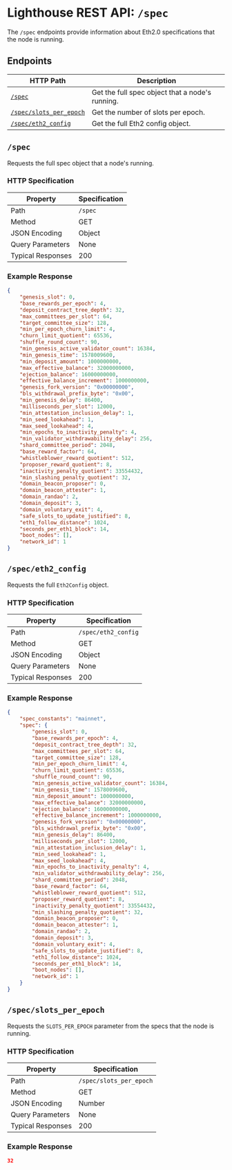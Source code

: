 # Lighthouse REST API: `/spec`

The `/spec` endpoints provide information about Eth2.0 specifications that the node is running.

## Endpoints

HTTP Path | Description |
| --- | -- |
[`/spec`](#spec) | Get the full spec object that a node's running.
[`/spec/slots_per_epoch`](#specslots_per_epoch) | Get the number of slots per epoch.
[`/spec/eth2_config`](#specseth2_config) | Get the full Eth2 config object.

## `/spec`

Requests the full spec object that a node's running.

### HTTP Specification

| Property | Specification |
| --- |--- |
Path | `/spec`
Method | GET
JSON Encoding | Object
Query Parameters | None
Typical Responses | 200

### Example Response

```json
{
    "genesis_slot": 0,
    "base_rewards_per_epoch": 4,
    "deposit_contract_tree_depth": 32,
    "max_committees_per_slot": 64,
    "target_committee_size": 128,
    "min_per_epoch_churn_limit": 4,
    "churn_limit_quotient": 65536,
    "shuffle_round_count": 90,
    "min_genesis_active_validator_count": 16384,
    "min_genesis_time": 1578009600,
    "min_deposit_amount": 1000000000,
    "max_effective_balance": 32000000000,
    "ejection_balance": 16000000000,
    "effective_balance_increment": 1000000000,
    "genesis_fork_version": "0x00000000",
    "bls_withdrawal_prefix_byte": "0x00",
    "min_genesis_delay": 86400,
    "milliseconds_per_slot": 12000,
    "min_attestation_inclusion_delay": 1,
    "min_seed_lookahead": 1,
    "max_seed_lookahead": 4,
    "min_epochs_to_inactivity_penalty": 4,
    "min_validator_withdrawability_delay": 256,
    "shard_committee_period": 2048,
    "base_reward_factor": 64,
    "whistleblower_reward_quotient": 512,
    "proposer_reward_quotient": 8,
    "inactivity_penalty_quotient": 33554432,
    "min_slashing_penalty_quotient": 32,
    "domain_beacon_proposer": 0,
    "domain_beacon_attester": 1,
    "domain_randao": 2,
    "domain_deposit": 3,
    "domain_voluntary_exit": 4,
    "safe_slots_to_update_justified": 8,
    "eth1_follow_distance": 1024,
    "seconds_per_eth1_block": 14,
    "boot_nodes": [],
    "network_id": 1
}
```

## `/spec/eth2_config`

Requests the full `Eth2Config` object.

### HTTP Specification

| Property | Specification |
| --- |--- |
Path | `/spec/eth2_config`
Method | GET
JSON Encoding | Object
Query Parameters | None
Typical Responses | 200

### Example Response

```json
{
    "spec_constants": "mainnet",
    "spec": {
        "genesis_slot": 0,
        "base_rewards_per_epoch": 4,
        "deposit_contract_tree_depth": 32,
        "max_committees_per_slot": 64,
        "target_committee_size": 128,
        "min_per_epoch_churn_limit": 4,
        "churn_limit_quotient": 65536,
        "shuffle_round_count": 90,
        "min_genesis_active_validator_count": 16384,
        "min_genesis_time": 1578009600,
        "min_deposit_amount": 1000000000,
        "max_effective_balance": 32000000000,
        "ejection_balance": 16000000000,
        "effective_balance_increment": 1000000000,
        "genesis_fork_version": "0x00000000",
        "bls_withdrawal_prefix_byte": "0x00",
        "min_genesis_delay": 86400,
        "milliseconds_per_slot": 12000,
        "min_attestation_inclusion_delay": 1,
        "min_seed_lookahead": 1,
        "max_seed_lookahead": 4,
        "min_epochs_to_inactivity_penalty": 4,
        "min_validator_withdrawability_delay": 256,
        "shard_committee_period": 2048,
        "base_reward_factor": 64,
        "whistleblower_reward_quotient": 512,
        "proposer_reward_quotient": 8,
        "inactivity_penalty_quotient": 33554432,
        "min_slashing_penalty_quotient": 32,
        "domain_beacon_proposer": 0,
        "domain_beacon_attester": 1,
        "domain_randao": 2,
        "domain_deposit": 3,
        "domain_voluntary_exit": 4,
        "safe_slots_to_update_justified": 8,
        "eth1_follow_distance": 1024,
        "seconds_per_eth1_block": 14,
        "boot_nodes": [],
        "network_id": 1
    }
}
```

## `/spec/slots_per_epoch`

Requests the `SLOTS_PER_EPOCH` parameter from the specs that the node is running.

### HTTP Specification

| Property | Specification |
| --- |--- |
Path | `/spec/slots_per_epoch`
Method | GET
JSON Encoding | Number
Query Parameters | None
Typical Responses | 200

### Example Response

```json
32
```